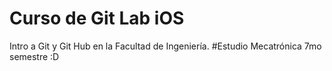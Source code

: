 # Curso de Git Lab iOS 
Intro a Git y Git Hub en la Facultad de Ingeniería.
#Estudio Mecatrónica 7mo semestre :D 
